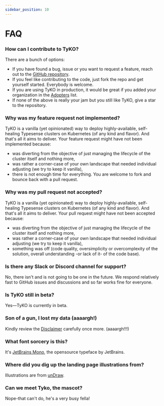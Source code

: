 ```yaml
---
sidebar_position: 10
---
```


# FAQ

### How can I contribute to TyKO?

There are a bunch of options:

* If you have found a bug, issue or you want to request a feature, reach out to the [GitHub repository](https://github.com/akyriako/typesense-operator).
* If you feel like contributing to the code, just fork the repo and get yourself started. Everybody is welcome.
* If you are using TyKO in production, it would be great if you added your organization in the [Adopters](adopters) list.
* If none of the above is really your jam but you still like TyKO, give a star to the repository.

### Why was my feature request not implemented?

TyKO is a vanilla (yet opinionated) way to deploy highly-available, self-healing Typesense clusters on Kubernetes (of any kind and flavor).
And that's all it aims to deliver. Your feature request might have not been implemented because:

* was diverting from the objective of just managing the lifecycle of the cluster itself and nothing more,
* was rather a corner-case of your own landscape that needed individual adjusting (we try to keep it vanilla),
* there is not enough time for everything. You are welcome to fork and bounce back with a pull request.

### Why was my pull request not accepted?

TyKO is a vanilla (yet opinionated) way to deploy highly-available, self-healing Typesense clusters on Kubernetes (of any kind and flavor).
And that's all it aims to deliver. Your pull request might have not been accepted because:

* was diverting from the objective of just managing the lifecycle of the cluster itself and nothing more,
* was rather a corner-case of your own landscape that needed individual adjusting (we try to keep it vanilla),
* something was off (code quality, oversimplicity or overcomplexity of the solution, overall understanding -or lack of it- of the code base).

### Is there any Slack or Discord channel for support?

No, there isn't and is not going to be one in the future. We respond relatively fast to GitHub issues and discussions and so far works fine for everyone.

### Is TyKO still in beta?

Yes—TyKO is currently in beta.

### Son of a gun, I lost my data (aaaargh!)

Kindly review the [Disclaimer](/docs/getting-started#disclaimer) carefully once more. (aaaargh!!!)

### What font sorcery is this?

It's [JetBrains Mono](https://www.jetbrains.com/lp/mono/), the opensource typeface by JetBrains.

### Where did you dig up the landing page illustrations from?

Illustrations are from [unDraw](https://undraw.co/).

### Can we meet Tyko, the mascot?

Nope-that can't do, he's a very busy fella!
